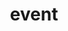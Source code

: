 ---
title: "event"
draft: false
# page title background image
bg_image: "exampleSite/static/images/backgrounds/page-title.jpg"
# meta description
description : "Lorem ipsum dolor sit amet, consectetur adipisicing elit, sed do eiusmod tempor incididunt ut labore. dolore magna aliqua. Ut enim ad minim veniam, quis nostrud."
---